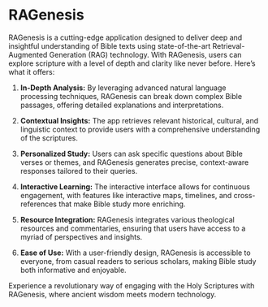 # RAGenesis


RAGenesis is a cutting-edge application designed to deliver deep and insightful understanding of Bible texts using state-of-the-art Retrieval-Augmented Generation (RAG) technology. With RAGenesis, users can explore scripture with a level of depth and clarity like never before. Here’s what it offers:

1. **In-Depth Analysis:** By leveraging advanced natural language processing techniques, RAGenesis can break down complex Bible passages, offering detailed explanations and interpretations.

2. **Contextual Insights:** The app retrieves relevant historical, cultural, and linguistic context to provide users with a comprehensive understanding of the scriptures.

3. **Personalized Study:** Users can ask specific questions about Bible verses or themes, and RAGenesis generates precise, context-aware responses tailored to their queries.

4. **Interactive Learning:** The interactive interface allows for continuous engagement, with features like interactive maps, timelines, and cross-references that make Bible study more enriching.

5. **Resource Integration:** RAGenesis integrates various theological resources and commentaries, ensuring that users have access to a myriad of perspectives and insights.

6. **Ease of Use:** With a user-friendly design, RAGenesis is accessible to everyone, from casual readers to serious scholars, making Bible study both informative and enjoyable.

Experience a revolutionary way of engaging with the Holy Scriptures with RAGenesis, where ancient wisdom meets modern technology.